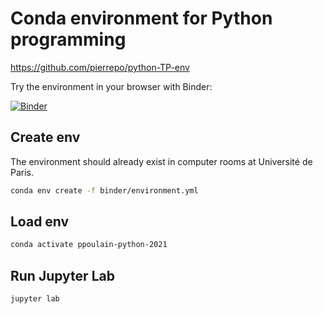 # Conda environment for Python programming

<https://github.com/pierrepo/python-TP-env>


Try the environment in your browser with Binder:

[![Binder](https://mybinder.org/badge_logo.svg)](https://mybinder.org/v2/gh/pierrepo/python-pratical-env/master?urlpath=lab)

## Create env

The environment should already exist in computer rooms at Université de Paris.

```bash
conda env create -f binder/environment.yml
```

## Load env

```bash
conda activate ppoulain-python-2021
```

## Run Jupyter Lab

```bash
jupyter lab
```